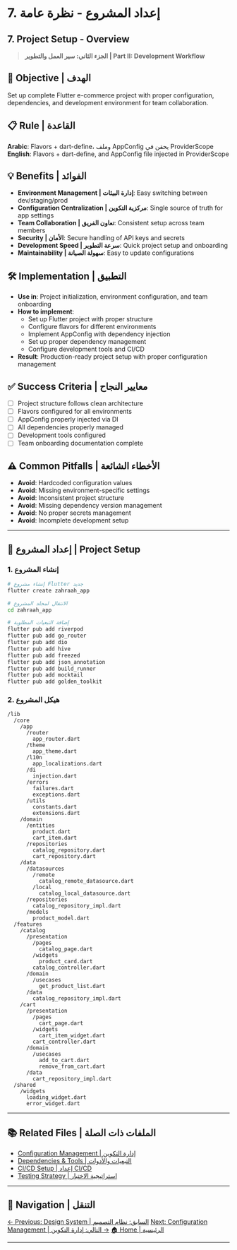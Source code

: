 # 7. إعداد المشروع - نظرة عامة
## 7. Project Setup - Overview

> **الجزء الثاني: سير العمل والتطوير | Part II: Development Workflow**

## 🎯 **Objective | الهدف**
Set up complete Flutter e-commerce project with proper configuration, dependencies, and development environment for team collaboration.

## 📋 **Rule | القاعدة**
**Arabic**: Flavors + dart-define، وملف AppConfig يحقن في ProviderScope  
**English**: Flavors + dart-define, and AppConfig file injected in ProviderScope

## 💡 **Benefits | الفوائد**
- **Environment Management | إدارة البيئات**: Easy switching between dev/staging/prod
- **Configuration Centralization | مركزية التكوين**: Single source of truth for app settings
- **Team Collaboration | تعاون الفريق**: Consistent setup across team members
- **Security | الأمان**: Secure handling of API keys and secrets
- **Development Speed | سرعة التطوير**: Quick project setup and onboarding
- **Maintainability | سهولة الصيانة**: Easy to update configurations

## 🛠️ **Implementation | التطبيق**
- **Use in**: Project initialization, environment configuration, and team onboarding
- **How to implement**:
  - Set up Flutter project with proper structure
  - Configure flavors for different environments
  - Implement AppConfig with dependency injection
  - Set up proper dependency management
  - Configure development tools and CI/CD
- **Result**: Production-ready project setup with proper configuration management

## ✅ **Success Criteria | معايير النجاح**
- [ ] Project structure follows clean architecture
- [ ] Flavors configured for all environments
- [ ] AppConfig properly injected via DI
- [ ] All dependencies properly managed
- [ ] Development tools configured
- [ ] Team onboarding documentation complete

## ⚠️ **Common Pitfalls | الأخطاء الشائعة**
- **Avoid**: Hardcoded configuration values
- **Avoid**: Missing environment-specific settings
- **Avoid**: Inconsistent project structure
- **Avoid**: Missing dependency version management
- **Avoid**: No proper secrets management
- **Avoid**: Incomplete development setup

---

## 🚀 **إعداد المشروع | Project Setup**

### **1. إنشاء المشروع**
```bash
# إنشاء مشروع Flutter جديد
flutter create zahraah_app

# الانتقال لمجلد المشروع
cd zahraah_app

# إضافة التبعيات المطلوبة
flutter pub add riverpod
flutter pub add go_router
flutter pub add dio
flutter pub add hive
flutter pub add freezed
flutter pub add json_annotation
flutter pub add build_runner
flutter pub add mocktail
flutter pub add golden_toolkit
```

### **2. هيكل المشروع**
```
/lib
  /core
    /app
      /router
        app_router.dart
      /theme
        app_theme.dart
      /l10n
        app_localizations.dart
      /di
        injection.dart
      /errors
        failures.dart
        exceptions.dart
      /utils
        constants.dart
        extensions.dart
    /domain
      /entities
        product.dart
        cart_item.dart
      /repositories
        catalog_repository.dart
        cart_repository.dart
    /data
      /datasources
        /remote
          catalog_remote_datasource.dart
        /local
          catalog_local_datasource.dart
      /repositories
        catalog_repository_impl.dart
      /models
        product_model.dart
  /features
    /catalog
      /presentation
        /pages
          catalog_page.dart
        /widgets
          product_card.dart
        catalog_controller.dart
      /domain
        /usecases
          get_product_list.dart
      /data
        catalog_repository_impl.dart
    /cart
      /presentation
        /pages
          cart_page.dart
        /widgets
          cart_item_widget.dart
        cart_controller.dart
      /domain
        /usecases
          add_to_cart.dart
          remove_from_cart.dart
      /data
        cart_repository_impl.dart
  /shared
    /widgets
      loading_widget.dart
      error_widget.dart
```

---

## 📚 **Related Files | الملفات ذات الصلة**

- [Configuration Management | إدارة التكوين](07_Configuration_Management.md)
- [Dependencies & Tools | التبعيات والأدوات](07_Dependencies_Tools.md)
- [CI/CD Setup | إعداد CI/CD](07_CI_CD_Setup.md)
- [Testing Strategy | استراتيجية الاختبار](../08_Testing_Strategy.md)

---

## 🔗 **Navigation | التنقل**

[← Previous: Design System | السابق: نظام التصميم](../01-Architecture/06_Design_System.md)
[Next: Configuration Management | التالي: إدارة التكوين →](07_Configuration_Management.md)
[🏠 Home | الرئيسية](../../index.html)

---
